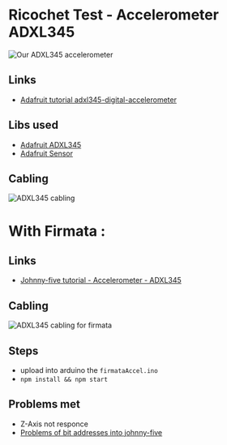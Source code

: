 # Ricochet Test - Accelerometer ADXL345

<img alt="Our ADXL345 accelerometer" src="http://miniimg.rightinthebox.com/images/384x384/201210/axnfpp1350351764621.jpg?raw=true">


## Links

- [Adafruit tutorial adxl345-digital-accelerometer](https://learn.adafruit.com/adxl345-digital-accelerometer/overview)

## Libs used

- [Adafruit ADXL345](https://github.com/adafruit/Adafruit_ADXL345)
- [Adafruit Sensor](https://github.com/adafruit/Adafruit_Sensor)


## Cabling

<img alt="ADXL345 cabling" src="https://cdn-learn.adafruit.com/assets/assets/000/006/366/original/adafruit_products_2013_03_24_IMG_1450-1024.jpg?1396835367?raw=true">


# With Firmata :

## Links

- [Johnny-five tutorial - Accelerometer - ADXL345](http://johnny-five.io/examples/accelerometer-adxl345/)

## Cabling

<img alt="ADXL345 cabling for firmata" src="http://johnny-five.io/img/breadboard/accelerometer-adxl345.png?raw=true">

## Steps

- upload into arduino the `firmataAccel.ino`
- `npm install && npm start`

## Problems met

- Z-Axis not responce
- [Problems of bit addresses into johnny-five](https://github.com/rwaldron/johnny-five/issues/1135)
